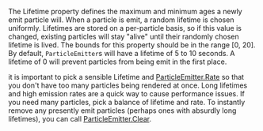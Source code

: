 The Lifetime property defines the maximum and minimum ages a newly emit particle will. When a particle is emit, a random lifetime is chosen uniformly. Lifetimes are stored on a per-particle basis, so if this value is changed, existing particles will stay "alive" until their randomly chosen lifetime is lived. The bounds for this property should be in the range [0, 20]. By default, `ParticleEmitter`s will have a lifetime of 5 to 10 seconds. A lifetime of 0 will prevent particles from being emit in the first place.

it is important to pick a sensible Lifetime and [ParticleEmitter.Rate](https://developer.roblox.com/api-reference/property/ParticleEmitter/Rate) so that you don't have too many particles being rendered at once. Long lifetimes and high emission rates are a quick way to cause performance issues. If you need many particles, pick a balance of lifetime and rate. To instantly remove any presently emit particles (perhaps ones with absurdly long lifetimes), you can call [ParticleEmitter.Clear](https://developer.roblox.com/api-reference/function/ParticleEmitter/Clear).